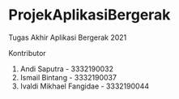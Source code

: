 # ProjekAplikasiBergerak
Tugas Akhir Aplikasi Bergerak 2021

Kontributor 
1. Andi Saputra - 3332190032
2. Ismail Bintang - 3332190037
3. Ivaldi Mikhael Fangidae - 3332190044
